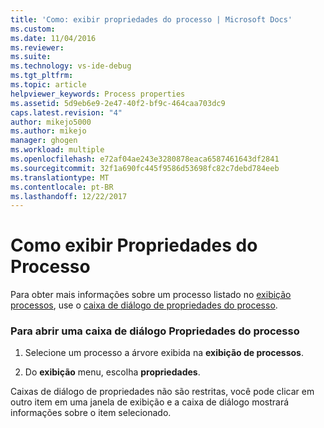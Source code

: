 ```yaml
---
title: 'Como: exibir propriedades do processo | Microsoft Docs'
ms.custom: 
ms.date: 11/04/2016
ms.reviewer: 
ms.suite: 
ms.technology: vs-ide-debug
ms.tgt_pltfrm: 
ms.topic: article
helpviewer_keywords: Process properties
ms.assetid: 5d9eb6e9-2e47-40f2-bf9c-464caa703dc9
caps.latest.revision: "4"
author: mikejo5000
ms.author: mikejo
manager: ghogen
ms.workload: multiple
ms.openlocfilehash: e72af04ae243e3280878eaca6587461643df2841
ms.sourcegitcommit: 32f1a690fc445f9586d53698fc82c7debd784eeb
ms.translationtype: MT
ms.contentlocale: pt-BR
ms.lasthandoff: 12/22/2017
---
```

# <a name="how-to-display-process-properties"></a>Como exibir Propriedades do Processo
Para obter mais informações sobre um processo listado no [exibição processos](../debugger/processes-view.md), use o [caixa de diálogo de propriedades do processo](../debugger/process-properties-dialog-box.md).  
  
### <a name="to-open-a-process-properties-dialog-box"></a>Para abrir uma caixa de diálogo Propriedades do processo  
  
1.  Selecione um processo a árvore exibida na **exibição de processos**.  
  
2.  Do **exibição** menu, escolha **propriedades**.  
  
 Caixas de diálogo de propriedades não são restritas, você pode clicar em outro item em uma janela de exibição e a caixa de diálogo mostrará informações sobre o item selecionado.